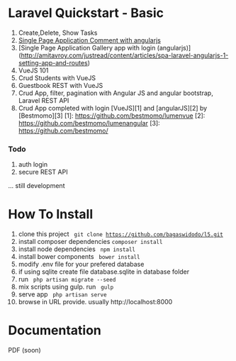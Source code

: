 # Laravel Quickstart - Basic

1. Create,Delete, Show Tasks
2. [Single Page Application Comment with angularjs](https://scotch.io/tutorials/create-a-laravel-and-angular-single-page-comment-application)
3. [Single Page Application Gallery app with login (angularjs)] (http://amitavroy.com/justread/content/articles/spa-laravel-angularjs-1-setting-app-and-routes)
4. VueJS 101
5. Crud Students with VueJS
6. Guestbook REST with VueJS
7. Crud App, filter, pagination with Angular JS and angular bootstrap, Laravel REST API
8. Crud App completed with login [VueJS][1] and [angularJS][2] by [Bestmomo][3]
[1]: https://github.com/bestmomo/lumenvue
[2]: https://github.com/bestmomo/lumenangular
[3]: https://github.com/bestmomo/

### Todo
1. auth login
2. secure REST API


... still development


# How To Install
1. clone this project <code> git clone https://github.com/bagaswidodo/l5.git</code>
2. install composer dependencies <code>composer install</code>
3. install node dependencies <code> npm install </code> 
4. install bower components <code> bower install </code>
5. modify .env file for your prefered database
6. if using sqlite create file database.sqlite in database folder
7. run <code> php artisan migrate --seed </code>
8. mix scripts using gulp. run <code> gulp </code>
8. serve app <code> php artisan serve</code>
9. browse in URL provide. usually http://localhost:8000

# Documentation

PDF (soon)
